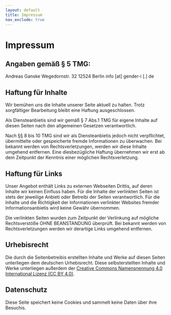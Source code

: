 ```yaml
---
layout: default
title: Impressum
nav_exclude: true
---
```


# Impressum

## Angaben gemäß § 5 TMG:

Andreas Ganske
Wegedornstr. 32
12524 Berlin
info \[at\] gender-i \[.\] de

## Haftung für Inhalte

Wir bemühen uns die Inhalte unserer Seite aktuell zu halten. Trotz sorgfältiger Bearbeitung bleibt eine Haftung ausgeschlossen.

Als Diensteanbietis sind wir gemäß § 7 Abs.1 TMG für eigene Inhalte auf diesen Seiten nach den allgemeinen Gesetzen verantwortlich.

Nach §§ 8 bis 10 TMG sind wir als Diensteanbietis jedoch nicht verpflichtet, übermittelte oder gespeicherte fremde Informationen zu überwachen. Bei bekannt werden von Rechtsverletzungen, werden wir diese Inhalte umgehend entfernen. Eine diesbezügliche Haftung übernehmen wir erst ab dem Zeitpunkt der Kenntnis einer möglichen Rechtsverletzung.

## Haftung für Links

Unser Angebot enthält Links zu externen Webseiten Drittis, auf deren Inhalte wir keinen Einfluss haben. Für die Inhalte der verlinkten Seiten ist stets der jeweilige Anbieti oder Betreibi der Seiten verantwortlich. Für die Inhalte und die Richtigkeit der Informationen verlinkter Websites fremder Informationsanbietis wird keine Gewähr übernommen.

Die verlinkten Seiten wurden zum Zeitpunkt der Verlinkung auf mögliche Rechtsverstöße OHNE BEANSTANDUNG überprüft. Bei bekannt werden von Rechtsverletzungen werden wir derartige Links umgehend entfernen.

## Urhebisrecht

Die durch die Seitenbetreibis erstellten Inhalte und Werke auf diesen Seiten unterliegen dem deutschen Urhebisrecht. Diese selbsterstellten Inhalte und Werke unterliegen außerdem der [Creative Commons Namensnennung 4.0 International Lizenz (CC BY 4.0)](https://creativecommons.org/licenses/by/4.0/deed.de).

## Datenschutz

Diese Seite speichert keine Cookies und sammelt keine Daten über ihre Besuchis.